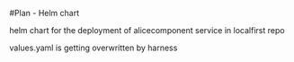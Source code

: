 #Plan - Helm chart

helm chart for the deployment of alicecomponent service in localfirst repo

values.yaml is getting overwritten by harness

